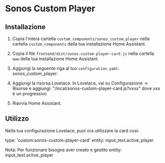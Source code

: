 # Sonos Custom Player

## Installazione

1. Copia l'intera cartella `custom_components/sonos_custom_player` nella cartella `custom_components` della tua installazione Home Assistant.

2. Copia il file `frontend/dist/sonos-custom-player-card.js` nella cartella `www` della tua installazione Home Assistant.

3. Aggiungi la seguente riga al tuo `configuration.yaml`:
   sonos_custom_player:

4. Aggiungi la risorsa Lovelace. In Lovelace, vai su Configurazione -> Risorse e aggiungi:  "/local/sonos-custom-player-card.js?vxxx" dove xxx è un progressivo

5. Riavvia Home Assistant.

## Utilizzo

Nella tua configurazione Lovelace, puoi ora utilizzare la card così:

type: 'custom:sonos-custom-player-card'
entity: input_text.active_player

Nota:
Per funzionare bisogna aver creato e gestito entity: input_text.active_player
